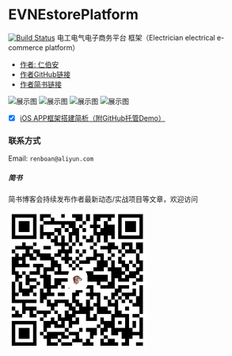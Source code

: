 # EVNEstorePlatform
[![Build Status](https://travis-ci.org/zonghongyan/EVNEstorePlatform.svg?branch=master)](https://travis-ci.org/zonghongyan/EVNEstorePlatform)
电工电气电子商务平台 框架（Electrician electrical e-commerce platform）


- [作者: 仁伯安](http://www.jianshu.com/users/ac49bc773ff9)
- [作者GitHub链接](https://github.com/zonghongyan)
- [作者简书链接](http://www.jianshu.com/users/ac49bc773ff9)

<img src="https://raw.githubusercontent.com/zonghongyan/EVNEstorePlatform/master/EVNEstorePlatform/EVNEstorePlatform/Assets.xcassets/showPic/Sticker%20Pack.stickerpack/EVNLauchImage.sticker/EVNLauchImage.png" width="20%" height="20%" alt="展示图" >
<img src="https://github.com/zonghongyan/EVNEstorePlatform/blob/3faf7ebc1bc00cd520b33ef86957f1ce9c36144a/EVNEstorePlatform/EVNEstorePlatform/Assets.xcassets/showPic/Sticker%20Pack.stickerpack/Show.sticker/Show.gif" width="20%" height="20%" alt="展示图" />
<img src="https://github.com/zonghongyan/EVNEstorePlatform/blob/3faf7ebc1bc00cd520b33ef86957f1ce9c36144a/EVNEstorePlatform/EVNEstorePlatform/Assets.xcassets/showPic/Sticker%20Pack.stickerpack/Show01.sticker/Show01.gif" width="20%" height="20%" alt="展示图" />
<img src="https://github.com/zonghongyan/EVNEstorePlatform/blob/3faf7ebc1bc00cd520b33ef86957f1ce9c36144a/EVNEstorePlatform/EVNEstorePlatform/Assets.xcassets/showPic/Sticker%20Pack.stickerpack/Show02.sticker/Show02.gif" width="20%" height="20%" alt="展示图" />


* [x] [iOS APP框架搭建简析（附GitHub托管Demo）](http://www.jianshu.com/p/89e25c288d76)

### 联系方式

Email: `renboan@aliyun.com`  

##### 简书

简书博客会持续发布作者最新动态/实战项目等文章，欢迎访问

![简书.png](/jianshu.png)